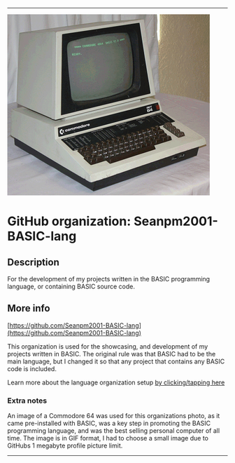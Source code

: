 
***

![C64.gif failed to load. The file may be missing or corrupt. Check the file path for errors first.](/AdditionalInfo/1/Seanpm2001-BASIC-lang/C64.gif)

# GitHub organization: Seanpm2001-BASIC-lang

## Description

For the development of my projects written in the BASIC programming language, or containing BASIC source code.

## More info

[https://github.com/Seanpm2001-BASIC-lang](https://github.com/Seanpm2001-BASIC-lang)

This organization is used for the showcasing, and development of my projects written in BASIC. The original rule was that BASIC had to be the main language, but I changed it so that any project that contains any BASIC code is included.

Learn more about the language organization setup [by clicking/tapping here](/AdditionalInfo/LanguageOrgs/README.md)

### Extra notes

An image of a Commodore 64 was used for this organizations photo, as it came pre-installed with BASIC, was a key step in promoting the BASIC programming language, and was the best selling personal computer of all time. The image is in GIF format, I had to choose a small image due to GitHubs 1 megabyte profile picture limit.

***
